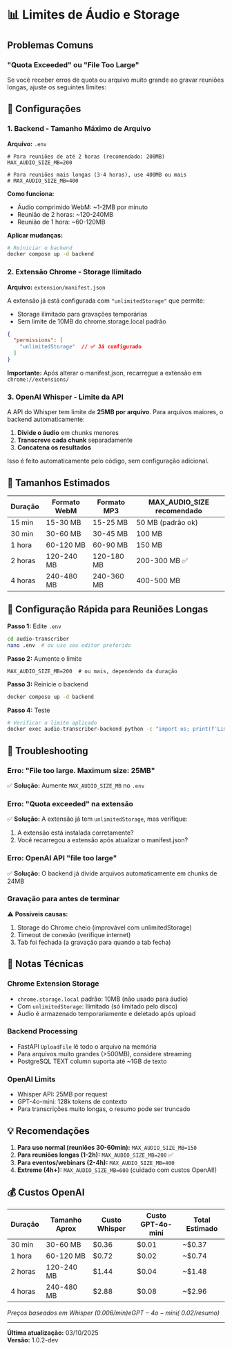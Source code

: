 # 📊 Limites de Áudio e Storage

## Problemas Comuns

### "Quota Exceeded" ou "File Too Large"

Se você receber erros de quota ou arquivo muito grande ao gravar reuniões longas, ajuste os seguintes limites:

## 🔧 Configurações

### 1. Backend - Tamanho Máximo de Arquivo

**Arquivo:** `.env`

```env
# Para reuniões de até 2 horas (recomendado: 200MB)
MAX_AUDIO_SIZE_MB=200

# Para reuniões mais longas (3-4 horas), use 400MB ou mais
# MAX_AUDIO_SIZE_MB=400
```

**Como funciona:**
- Áudio comprimido WebM: ~1-2MB por minuto
- Reunião de 2 horas: ~120-240MB
- Reunião de 1 hora: ~60-120MB

**Aplicar mudanças:**
```bash
# Reiniciar o backend
docker compose up -d backend
```

### 2. Extensão Chrome - Storage Ilimitado

**Arquivo:** `extension/manifest.json`

A extensão já está configurada com `"unlimitedStorage"` que permite:
- Storage ilimitado para gravações temporárias
- Sem limite de 10MB do chrome.storage.local padrão

```json
{
  "permissions": [
    "unlimitedStorage"  // ✅ Já configurado
  ]
}
```

**Importante:** Após alterar o manifest.json, recarregue a extensão em `chrome://extensions/`

### 3. OpenAI Whisper - Limite da API

A API do Whisper tem limite de **25MB por arquivo**. Para arquivos maiores, o backend automaticamente:

1. **Divide o áudio** em chunks menores
2. **Transcreve cada chunk** separadamente
3. **Concatena os resultados**

Isso é feito automaticamente pelo código, sem configuração adicional.

## 📏 Tamanhos Estimados

| Duração | Formato WebM | Formato MP3 | MAX_AUDIO_SIZE recomendado |
|---------|--------------|-------------|----------------------------|
| 15 min  | 15-30 MB     | 15-25 MB    | 50 MB (padrão ok)         |
| 30 min  | 30-60 MB     | 30-45 MB    | 100 MB                    |
| 1 hora  | 60-120 MB    | 60-90 MB    | 150 MB                    |
| 2 horas | 120-240 MB   | 120-180 MB  | 200-300 MB ✅             |
| 4 horas | 240-480 MB   | 240-360 MB  | 400-500 MB                |

## 🚀 Configuração Rápida para Reuniões Longas

**Passo 1:** Edite `.env`
```bash
cd audio-transcriber
nano .env  # ou use seu editor preferido
```

**Passo 2:** Aumente o limite
```env
MAX_AUDIO_SIZE_MB=200  # ou mais, dependendo da duração
```

**Passo 3:** Reinicie o backend
```bash
docker compose up -d backend
```

**Passo 4:** Teste
```bash
# Verificar o limite aplicado
docker exec audio-transcriber-backend python -c "import os; print(f'Limite: {os.getenv(\"MAX_AUDIO_SIZE_MB\", \"25\")}MB')"
```

## 🐛 Troubleshooting

### Erro: "File too large. Maximum size: 25MB"
✅ **Solução:** Aumente `MAX_AUDIO_SIZE_MB` no `.env`

### Erro: "Quota exceeded" na extensão
✅ **Solução:** A extensão já tem `unlimitedStorage`, mas verifique:
1. A extensão está instalada corretamente?
2. Você recarregou a extensão após atualizar o manifest.json?

### Erro: OpenAI API "file too large"
✅ **Solução:** O backend já divide arquivos automaticamente em chunks de 24MB

### Gravação para antes de terminar
⚠️ **Possíveis causas:**
1. Storage do Chrome cheio (improvável com unlimitedStorage)
2. Timeout de conexão (verifique internet)
3. Tab foi fechada (a gravação para quando a tab fecha)

## 📝 Notas Técnicas

### Chrome Extension Storage
- `chrome.storage.local` padrão: 10MB (não usado para áudio)
- Com `unlimitedStorage`: Ilimitado (só limitado pelo disco)
- Áudio é armazenado temporariamente e deletado após upload

### Backend Processing
- FastAPI `UploadFile` lê todo o arquivo na memória
- Para arquivos muito grandes (>500MB), considere streaming
- PostgreSQL TEXT column suporta até ~1GB de texto

### OpenAI Limits
- Whisper API: 25MB por request
- GPT-4o-mini: 128k tokens de contexto
- Para transcrições muito longas, o resumo pode ser truncado

## 💡 Recomendações

1. **Para uso normal (reuniões 30-60min):** `MAX_AUDIO_SIZE_MB=150`
2. **Para reuniões longas (1-2h):** `MAX_AUDIO_SIZE_MB=200` ✅
3. **Para eventos/webinars (2-4h):** `MAX_AUDIO_SIZE_MB=400`
4. **Extreme (4h+):** `MAX_AUDIO_SIZE_MB=600` (cuidado com custos OpenAI!)

## 💰 Custos OpenAI

| Duração | Tamanho Aprox | Custo Whisper | Custo GPT-4o-mini | Total Estimado |
|---------|---------------|---------------|-------------------|----------------|
| 30 min  | 30-60 MB      | $0.36         | $0.01             | ~$0.37         |
| 1 hora  | 60-120 MB     | $0.72         | $0.02             | ~$0.74         |
| 2 horas | 120-240 MB    | $1.44         | $0.04             | ~$1.48         |
| 4 horas | 240-480 MB    | $2.88         | $0.08             | ~$2.96         |

*Preços baseados em Whisper ($0.006/min) e GPT-4o-mini (~$0.02/resumo)*

---

**Última atualização:** 03/10/2025  
**Versão:** 1.0.2-dev
